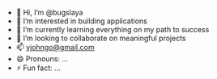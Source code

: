 - 👋 Hi, I’m @bugslaya
- 👀 I’m interested in building applications
- 🌱 I’m currently learning everything on my path to success 
- 💞️ I’m looking to collaborate on meaningful projects 
- 📫 vjohngo@gmail.com
- 😄 Pronouns: ...
- ⚡ Fun fact: ...

<!---
vangotek/vangotek is a ✨ special ✨ repository because its `README.md` (this file) appears on your GitHub profile.
You can click the Preview link to take a look at your changes.
--->
